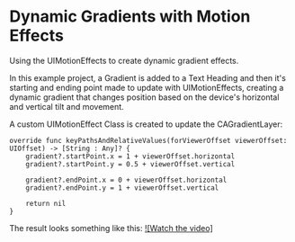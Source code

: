 # Dynamic Gradients with Motion Effects
Using the UIMotionEffects to create dynamic gradient effects.

In this example project, a Gradient is added to a Text Heading and then it's starting and ending point made to update with UIMotionEffects, creating a dynamic gradient that changes position based on the device's horizontal and vertical tilt and movement. 

A custom UIMotionEffect Class is created to update the CAGradientLayer:

    override func keyPathsAndRelativeValues(forViewerOffset viewerOffset: UIOffset) -> [String : Any]? {
        gradient?.startPoint.x = 1 + viewerOffset.horizontal
        gradient?.startPoint.y = 0.5 + viewerOffset.vertical
        
        gradient?.endPoint.x = 0 + viewerOffset.horizontal
        gradient?.endPoint.y = 1 + viewerOffset.vertical
        
        return nil
    }
   

The result looks something like this:
[![Watch the video]](http://mvdittechbook.com/GradientTilt.MP4)
